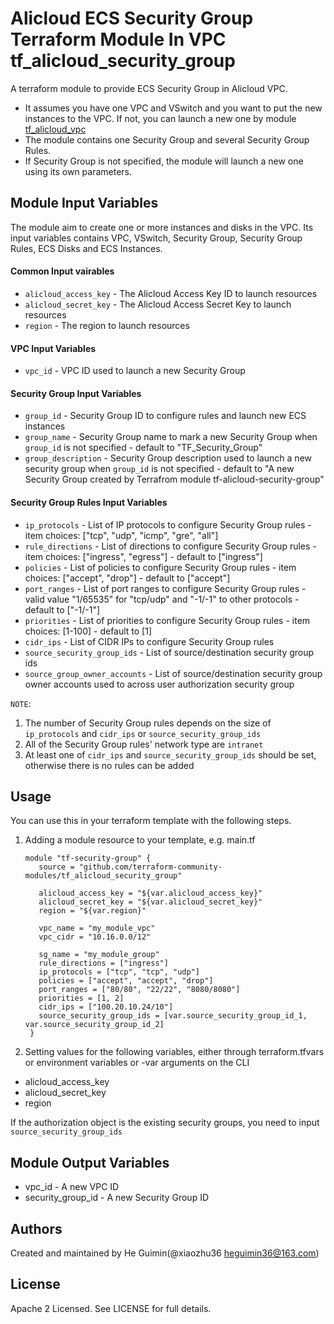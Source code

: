 Alicloud ECS Security Group Terraform Module In VPC
tf_alicloud_security_group
================================================================================

A terraform module to provide ECS Security Group in Alicloud VPC.

- It assumes you have one VPC and VSwitch and you want to put the new instances to the VPC. If not, you can launch a new one by module [tf_alicloud_vpc](https://github.com/terraform-community-modules/tf_alicloud_vpc)
- The module contains one Security Group and several Security Group Rules.
- If Security Group is not specified, the module will launch a new one using its own parameters.


Module Input Variables
----------------------

The module aim to create one or more instances and disks in the VPC. Its input variables contains VPC, VSwitch, Security Group, Security Group Rules, ECS Disks and ECS Instances.

#### Common Input vairables

- `alicloud_access_key` - The Alicloud Access Key ID to launch resources
- `alicloud_secret_key` - The Alicloud Access Secret Key to launch resources
- `region` - The region to launch resources

#### VPC Input Variables

- `vpc_id` - VPC ID used to launch a new Security Group

#### Security Group Input Variables

- `group_id` - Security Group ID to configure rules and launch new ECS instances
- `group_name` - Security Group name to mark a new Security Group when `group_id` is not specified - default to "TF_Security_Group"
- `group_description` - Security Group description used to launch a new security group when `group_id` is not specified - default to "A new Security Group created by Terrafrom module tf-alicloud-security-group"

#### Security Group Rules Input Variables
- `ip_protocols` - List of IP protocols to configure Security Group rules - item choices: ["tcp", "udp", "icmp", "gre", "all"]
- `rule_directions` - List of directions to configure Security Group rules - item choices: ["ingress", "egress"] - default to ["ingress"]
- `policies` - List of policies to configure Security Group rules - item choices: ["accept", "drop"] - default to ["accept"]
- `port_ranges` - List of port ranges to configure Security Group rules - valid value "1/65535" for "tcp/udp" and "-1/-1" to other protocols - default to ["-1/-1"]
- `priorities` - List of priorities to configure Security Group rules - item choices: [1-100] - default to [1]
- `cidr_ips` - List of CIDR IPs to configure Security Group rules
- `source_security_group_ids` - List of source/destination security group ids
- `source_group_owner_accounts` - List of source/destination security group owner accounts used to across user authorization security group


`NOTE`:
1. The number of Security Group rules depends on the size of `ip_protocols` and `cidr_ips` or `source_security_group_ids`
2. All of the Security Group rules' network type are `intranet`
3. At least one of `cidr_ips` and `source_security_group_ids` should be set, otherwise there is no rules can be added


Usage
-----
You can use this in your terraform template with the following steps.

1. Adding a module resource to your template, e.g. main.tf

       module "tf-security-group" {
          source = "github.com/terraform-community-modules/tf_alicloud_security_group"

          alicloud_access_key = "${var.alicloud_access_key}"
          alicloud_secret_key = "${var.alicloud_secret_key}"
          region = "${var.region}"

          vpc_name = "my_module_vpc"
          vpc_cidr = "10.16.0.0/12"

          sg_name = "my_module_group"
          rule_directions = ["ingress"]
          ip_protocols = ["tcp", "tcp", "udp"]
          policies = ["accept", "accept", "drop"]
          port_ranges = ["80/80", "22/22", "8080/8080"]
          priorities = [1, 2]
          cidr_ips = ["100.20.10.24/10"]
          source_security_group_ids = [var.source_security_group_id_1, var.source_security_group_id_2]
        }

2. Setting values for the following variables, either through terraform.tfvars or environment variables or -var arguments on the CLI

- alicloud_access_key
- alicloud_secret_key
- region

If the authorization object is the existing security groups, you need to input `source_security_group_ids`

Module Output Variables
-----------------------

- vpc_id - A new VPC ID
- security_group_id - A new Security Group ID

Authors
-------
Created and maintained by He Guimin(@xiaozhu36 heguimin36@163.com)

License
-------
Apache 2 Licensed. See LICENSE for full details.